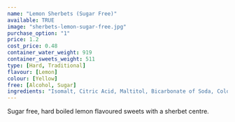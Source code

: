 ```yaml
---
name: "Lemon Sherbets (Sugar Free)"
available: TRUE
image: "sherbets-lemon-sugar-free.jpg"
purchase_option: "1"
price: 1.2
cost_price: 0.48
container_water_weight: 919
container_sweets_weight: 511
type: [Hard, Traditional]
flavour: [Lemon]
colour: [Yellow]
free: [Alcohol, Sugar]
ingredients: "Isomalt, Citric Acid, Maltitol, Bicarbonate of Soda, Colours: E100, Flavours: Lemon Oil"
---
```

Sugar free, hard boiled lemon flavoured sweets with a sherbet centre.
